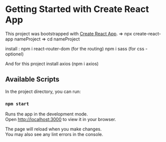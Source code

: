 # Getting Started with Create React App

This project was bootstrapped with [Create React App](https://github.com/facebook/create-react-app).
=> npx create-react-app nameProject
=> cd nameProject

install :
npm i react-router-dom (for the routing)
npm i sass (for css - optionel)

And for this project install axios (npm i axios)

## Available Scripts

In the project directory, you can run:

### `npm start`

Runs the app in the development mode.\
Open [http://localhost:3000](http://localhost:3000) to view it in your browser.

The page will reload when you make changes.\
You may also see any lint errors in the console.
